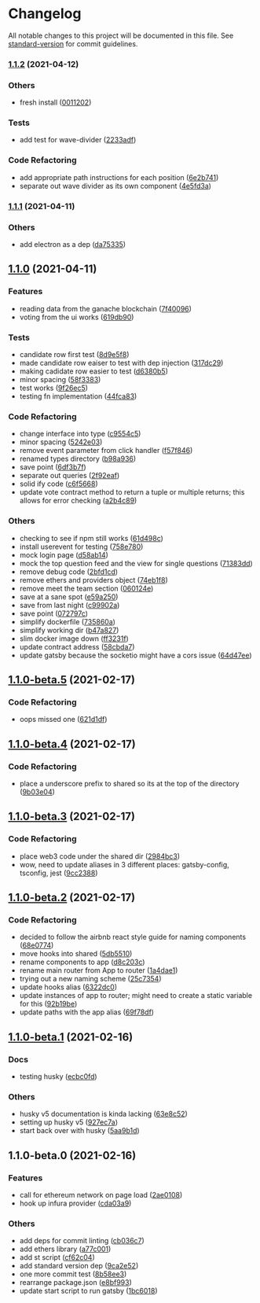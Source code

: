 # Changelog

All notable changes to this project will be documented in this file. See [standard-version](https://github.com/conventional-changelog/standard-version) for commit guidelines.

### [1.1.2](https://github.com/gatsbyjs/gatsby-starter-default/compare/v1.1.1...v1.1.2) (2021-04-12)


### Others

* fresh install ([0011202](https://github.com/gatsbyjs/gatsby-starter-default/commit/0011202b0e0d1acdf4113ceea82ee18ff89809b6))


### Tests

* add test for wave-divider ([2233adf](https://github.com/gatsbyjs/gatsby-starter-default/commit/2233adf95d668fae5647e4515c8437bd480f6881))


### Code Refactoring

* add appropriate path instructions for each position ([6e2b741](https://github.com/gatsbyjs/gatsby-starter-default/commit/6e2b741622088e891a4a3b849979e4feb4e37396))
* separate out wave divider as its own component ([4e5fd3a](https://github.com/gatsbyjs/gatsby-starter-default/commit/4e5fd3af2c0f02b62f66bed691e4f18cc5bdb077))

### [1.1.1](https://github.com/gatsbyjs/gatsby-starter-default/compare/v1.1.0...v1.1.1) (2021-04-11)


### Others

* add electron as a dep ([da75335](https://github.com/gatsbyjs/gatsby-starter-default/commit/da753355551c93c0c1724bb53181bc808d341472))

## [1.1.0](https://github.com/gatsbyjs/gatsby-starter-default/compare/v1.1.0-beta.5...v1.1.0) (2021-04-11)


### Features

* reading data from the ganache blockchain ([7f40096](https://github.com/gatsbyjs/gatsby-starter-default/commit/7f4009616fa70ca1260b545433106d7292e4a116))
* voting from the ui works ([619db90](https://github.com/gatsbyjs/gatsby-starter-default/commit/619db90db5090b5debec780bbbd9eb64738b029d))


### Tests

* candidate row first test ([8d9e5f8](https://github.com/gatsbyjs/gatsby-starter-default/commit/8d9e5f8477c0d66f3ad4da4fc7dbaa12f9bec2bd))
* made candidate row eaiser to test with dep injection ([317dc29](https://github.com/gatsbyjs/gatsby-starter-default/commit/317dc29abcd7fba919547e3b1e900ea96decee2a))
* making cadidate row easier to test ([d6380b5](https://github.com/gatsbyjs/gatsby-starter-default/commit/d6380b52e3c09113c92233f04a46a10214235554))
* minor spacing ([58f3383](https://github.com/gatsbyjs/gatsby-starter-default/commit/58f3383e4abcc59e0444f2c3145cfacc65361a8c))
* test works ([9f26ec5](https://github.com/gatsbyjs/gatsby-starter-default/commit/9f26ec5d05877ca9f84b6ba250bba19bfb2db2c0))
* testing fn implementation ([44fca83](https://github.com/gatsbyjs/gatsby-starter-default/commit/44fca8347c83f117753d041cf83914e332e31476))


### Code Refactoring

* change interface into type ([c9554c5](https://github.com/gatsbyjs/gatsby-starter-default/commit/c9554c591167ae3e2e8642f096b78b10401007df))
* minor spacing ([5242e03](https://github.com/gatsbyjs/gatsby-starter-default/commit/5242e039343bcdaab6d96349e662b7ce0fb10bbf))
* remove event parameter from click handler ([f57f846](https://github.com/gatsbyjs/gatsby-starter-default/commit/f57f84606f96e8855ff3e8a45e8ea5dd2e1b4405))
* renamed types directory ([b98a936](https://github.com/gatsbyjs/gatsby-starter-default/commit/b98a936c1d3964e767e140f29c1f2f2226311954))
* save point ([6df3b7f](https://github.com/gatsbyjs/gatsby-starter-default/commit/6df3b7fe4fa69b931abdcd6114793c353fc96a59))
* separate out queries ([2f92eaf](https://github.com/gatsbyjs/gatsby-starter-default/commit/2f92eaf54dccb3c9a1b85aa2a9344380c7fca5a9))
* solid ify code ([c6f5668](https://github.com/gatsbyjs/gatsby-starter-default/commit/c6f5668ef1cc7331051563eccabfe9a5a764294d))
* update vote contract method to return a tuple or multiple returns; this allows for error checking ([a2b4c89](https://github.com/gatsbyjs/gatsby-starter-default/commit/a2b4c89fc2c3a8e934adcf0d5632ea2634a562a9))


### Others

* checking to see if npm still works ([61d498c](https://github.com/gatsbyjs/gatsby-starter-default/commit/61d498c1b3b9eb248e57b02e1b469f9035c1f78e))
* install userevent for testing ([758e780](https://github.com/gatsbyjs/gatsby-starter-default/commit/758e7803017ac52796feaeb96edb7dd2dbc417aa))
* mock login page ([d58ab14](https://github.com/gatsbyjs/gatsby-starter-default/commit/d58ab1416cbba336acb29bddf8b3ab1234c51d46))
* mock the top question feed and the view for single questions ([71383dd](https://github.com/gatsbyjs/gatsby-starter-default/commit/71383dd272bb89a160b0e0abf3fecf3250b0b0f8))
* remove debug code ([2bfd1cd](https://github.com/gatsbyjs/gatsby-starter-default/commit/2bfd1cdf2d1183766f446dd1f60532c7b8283501))
* remove ethers and providers object ([74eb1f8](https://github.com/gatsbyjs/gatsby-starter-default/commit/74eb1f80bcb8f0d6ffe7e38355c20c525d783efb))
* remove meet the team section ([060124e](https://github.com/gatsbyjs/gatsby-starter-default/commit/060124efa1e779d5c159008a04963fc431ec5719))
* save at a sane spot ([e59a250](https://github.com/gatsbyjs/gatsby-starter-default/commit/e59a25088279abc66ce15f84093535dd5f85ccd5))
* save from last night ([c99902a](https://github.com/gatsbyjs/gatsby-starter-default/commit/c99902a00f317ac48dd5c955e4eac82c95748349))
* save point ([072797c](https://github.com/gatsbyjs/gatsby-starter-default/commit/072797ca221533b78b39434dbe2c0b09668c7199))
* simplify dockerfile ([735860a](https://github.com/gatsbyjs/gatsby-starter-default/commit/735860a89bb4b48c1dffbc08c3b5435bcb86ab2d))
* simplify working dir ([b47a827](https://github.com/gatsbyjs/gatsby-starter-default/commit/b47a827c3773fe13c93b616346186ea8bb231328))
* slim docker image down ([ff3231f](https://github.com/gatsbyjs/gatsby-starter-default/commit/ff3231fd111d7e7bbaa1a903cff4b91d3ccee89a))
* update contract address ([58cbda7](https://github.com/gatsbyjs/gatsby-starter-default/commit/58cbda70be63df08d60d01152b1a69b91458965d))
* update gatsby because the socketio might have a cors issue ([64d47ee](https://github.com/gatsbyjs/gatsby-starter-default/commit/64d47eee3fcd9035d69eedcf5e46eba70d0aea11))

## [1.1.0-beta.5](https://github.com/gatsbyjs/gatsby-starter-default/compare/v1.1.0-beta.4...v1.1.0-beta.5) (2021-02-17)


### Code Refactoring

* oops missed one ([621d1df](https://github.com/gatsbyjs/gatsby-starter-default/commit/621d1df2a7edb513725098d92b34efb2a6989129))

## [1.1.0-beta.4](https://github.com/gatsbyjs/gatsby-starter-default/compare/v1.1.0-beta.3...v1.1.0-beta.4) (2021-02-17)


### Code Refactoring

* place a underscore prefix to shared so its at the top of the directory ([9b03e04](https://github.com/gatsbyjs/gatsby-starter-default/commit/9b03e042a003ac4aadc245388c478ffc68648393))

## [1.1.0-beta.3](https://github.com/gatsbyjs/gatsby-starter-default/compare/v1.1.0-beta.2...v1.1.0-beta.3) (2021-02-17)


### Code Refactoring

* place web3 code under the shared dir ([2984bc3](https://github.com/gatsbyjs/gatsby-starter-default/commit/2984bc36485037514e89bbf7668e69e5fdfc450d))
* wow, need to update aliases in 3 different places: gatsby-config, tsconfig, jest ([9cc2388](https://github.com/gatsbyjs/gatsby-starter-default/commit/9cc2388c6701cb8d62be9413a7ec9f0ca9d95090))

## [1.1.0-beta.2](https://github.com/gatsbyjs/gatsby-starter-default/compare/v1.1.0-beta.1...v1.1.0-beta.2) (2021-02-17)


### Code Refactoring

* decided to follow the airbnb react style guide for naming components ([68e0774](https://github.com/gatsbyjs/gatsby-starter-default/commit/68e0774cdd67967d0590f036994441d9dba45f36))
* move hooks into shared ([5db5510](https://github.com/gatsbyjs/gatsby-starter-default/commit/5db5510eba7104e139c37c2fd04b7bee1e62e9f8))
* rename components to app ([d8c203c](https://github.com/gatsbyjs/gatsby-starter-default/commit/d8c203cb45e767a2a5910d2bf4ab0f5a54d6ee97))
* rename main router from App to router ([1a4dae1](https://github.com/gatsbyjs/gatsby-starter-default/commit/1a4dae10b14f4a5d1b49e8e409b8f4622d68b712))
* trying out a new naming scheme ([25c7354](https://github.com/gatsbyjs/gatsby-starter-default/commit/25c73546de04814ce4a85bfde35537ac68986723))
* update hooks alias ([6322dc0](https://github.com/gatsbyjs/gatsby-starter-default/commit/6322dc056ebc9b562f77230ae2af654b9c3b65a5))
* update instances of app to router; might need to create a static variable for this ([92b19be](https://github.com/gatsbyjs/gatsby-starter-default/commit/92b19be11bf9a1a3e39fc3d6d5c0afcc76a02940))
* update paths with the app alias ([69f78df](https://github.com/gatsbyjs/gatsby-starter-default/commit/69f78df510dee5a738b2c5a6ae97c59e68f06933))

## [1.1.0-beta.1](https://github.com/gatsbyjs/gatsby-starter-default/compare/v1.1.0-beta.0...v1.1.0-beta.1) (2021-02-16)


### Docs

* testing husky ([ecbc0fd](https://github.com/gatsbyjs/gatsby-starter-default/commit/ecbc0fd2db0d5aad9d1fac9efb323d5c353abd89))


### Others

* husky v5 documentation is kinda lacking ([63e8c52](https://github.com/gatsbyjs/gatsby-starter-default/commit/63e8c5211b0856c0fdb1ced915da58ba1ad73451))
* setting up husky v5 ([927ec7a](https://github.com/gatsbyjs/gatsby-starter-default/commit/927ec7a78f2620f82940da239a4ceeabb38ad05e))
* start back over with husky ([5aa9b1d](https://github.com/gatsbyjs/gatsby-starter-default/commit/5aa9b1dbca97fc4e67ffc5818465a41b9e24d581))

## 1.1.0-beta.0 (2021-02-16)


### Features

* call for ethereum network on page load ([2ae0108](https://github.com/gatsbyjs/gatsby-starter-default/commit/2ae010878f60b6b3aa5f21bac69e52913554d2ac))
* hook up infura provider ([cda03a9](https://github.com/gatsbyjs/gatsby-starter-default/commit/cda03a9de61f7f7b9c67d43c2020a3de0cbad9e1))


### Others

* add deps for commit linting ([cb036c7](https://github.com/gatsbyjs/gatsby-starter-default/commit/cb036c73ccc27dfba1247616b6c93f99c2d897d2))
* add ethers library ([a77c001](https://github.com/gatsbyjs/gatsby-starter-default/commit/a77c001a773b6fc7911e475332a983665cd96dbd))
* add st script ([cf62c04](https://github.com/gatsbyjs/gatsby-starter-default/commit/cf62c0470385fcd9cd2b11142e6c29cb6da1aa3a))
* add standard version dep ([9ca2e52](https://github.com/gatsbyjs/gatsby-starter-default/commit/9ca2e52e2b2d917b8cb16644b4068b31e1ea1817))
* one more commit test ([8b58ee3](https://github.com/gatsbyjs/gatsby-starter-default/commit/8b58ee3f0228ad223a8c8860b9fa149f05232141))
* rearrange package.json ([e8bf993](https://github.com/gatsbyjs/gatsby-starter-default/commit/e8bf99390b9a07496148c00b22f3233cd4f2d0df))
* update start script to run gatsby ([1bc6018](https://github.com/gatsbyjs/gatsby-starter-default/commit/1bc60185720714ee4b1c54ab23a0d363ad1b44b6))
